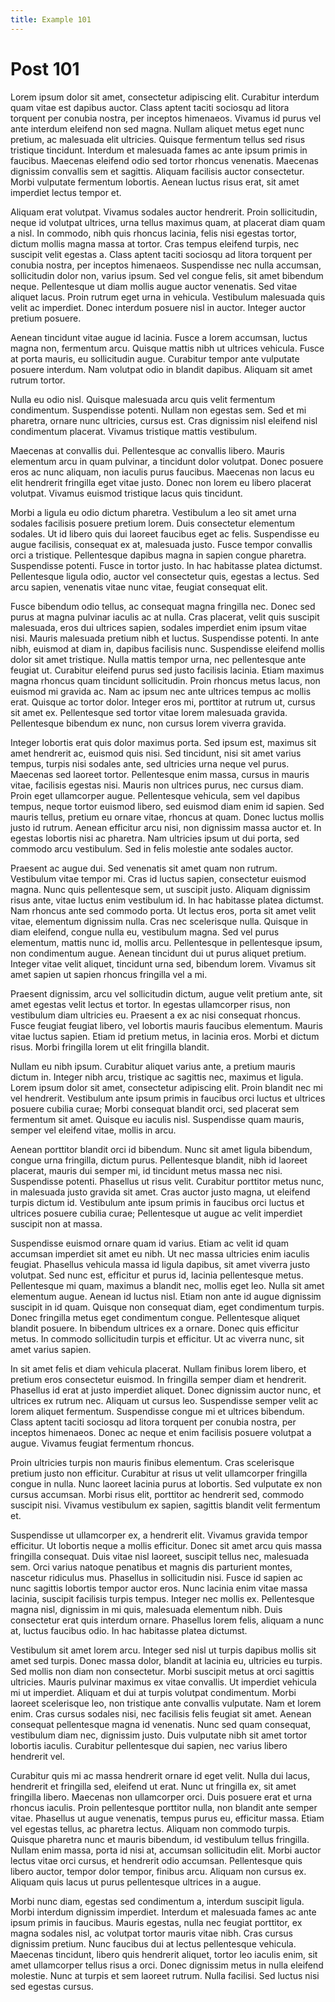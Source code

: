 ```yaml
---
title: Example 101
---
```


# Post 101

Lorem ipsum dolor sit amet, consectetur adipiscing elit. Curabitur interdum quam vitae est dapibus auctor. Class aptent taciti sociosqu ad litora torquent per conubia nostra, per inceptos himenaeos. Vivamus id purus vel ante interdum eleifend non sed magna. Nullam aliquet metus eget nunc pretium, ac malesuada elit ultricies. Quisque fermentum tellus sed risus tristique tincidunt. Interdum et malesuada fames ac ante ipsum primis in faucibus. Maecenas eleifend odio sed tortor rhoncus venenatis. Maecenas dignissim convallis sem et sagittis. Aliquam facilisis auctor consectetur. Morbi vulputate fermentum lobortis. Aenean luctus risus erat, sit amet imperdiet lectus tempor et.

Aliquam erat volutpat. Vivamus sodales auctor hendrerit. Proin sollicitudin, neque id volutpat ultrices, urna tellus maximus quam, at placerat diam quam a nisl. In commodo, nibh quis rhoncus lacinia, felis nisi egestas tortor, dictum mollis magna massa at tortor. Cras tempus eleifend turpis, nec suscipit velit egestas a. Class aptent taciti sociosqu ad litora torquent per conubia nostra, per inceptos himenaeos. Suspendisse nec nulla accumsan, sollicitudin dolor non, varius ipsum. Sed vel congue felis, sit amet bibendum neque. Pellentesque ut diam mollis augue auctor venenatis. Sed vitae aliquet lacus. Proin rutrum eget urna in vehicula. Vestibulum malesuada quis velit ac imperdiet. Donec interdum posuere nisl in auctor. Integer auctor pretium posuere.

Aenean tincidunt vitae augue id lacinia. Fusce a lorem accumsan, luctus magna non, fermentum arcu. Quisque mattis nibh ut ultrices vehicula. Fusce at porta mauris, eu sollicitudin augue. Curabitur tempor ante vulputate posuere interdum. Nam volutpat odio in blandit dapibus. Aliquam sit amet rutrum tortor.

Nulla eu odio nisl. Quisque malesuada arcu quis velit fermentum condimentum. Suspendisse potenti. Nullam non egestas sem. Sed et mi pharetra, ornare nunc ultricies, cursus est. Cras dignissim nisl eleifend nisl condimentum placerat. Vivamus tristique mattis vestibulum.

Maecenas at convallis dui. Pellentesque ac convallis libero. Mauris elementum arcu in quam pulvinar, a tincidunt dolor volutpat. Donec posuere eros ac nunc aliquam, non iaculis purus faucibus. Maecenas non lacus eu elit hendrerit fringilla eget vitae justo. Donec non lorem eu libero placerat volutpat. Vivamus euismod tristique lacus quis tincidunt.

Morbi a ligula eu odio dictum pharetra. Vestibulum a leo sit amet urna sodales facilisis posuere pretium lorem. Duis consectetur elementum sodales. Ut id libero quis dui laoreet faucibus eget ac felis. Suspendisse eu augue facilisis, consequat ex at, malesuada justo. Fusce tempor convallis orci a tristique. Pellentesque dapibus magna in sapien congue pharetra. Suspendisse potenti. Fusce in tortor justo. In hac habitasse platea dictumst. Pellentesque ligula odio, auctor vel consectetur quis, egestas a lectus. Sed arcu sapien, venenatis vitae nunc vitae, feugiat consequat elit.

Fusce bibendum odio tellus, ac consequat magna fringilla nec. Donec sed purus at magna pulvinar iaculis ac at nulla. Cras placerat, velit quis suscipit malesuada, eros dui ultrices sapien, sodales imperdiet enim ipsum vitae nisi. Mauris malesuada pretium nibh et luctus. Suspendisse potenti. In ante nibh, euismod at diam in, dapibus facilisis nunc. Suspendisse eleifend mollis dolor sit amet tristique. Nulla mattis tempor urna, nec pellentesque ante feugiat ut. Curabitur eleifend purus sed justo facilisis lacinia. Etiam maximus magna rhoncus quam tincidunt sollicitudin. Proin rhoncus metus lacus, non euismod mi gravida ac. Nam ac ipsum nec ante ultrices tempus ac mollis erat. Quisque ac tortor dolor. Integer eros mi, porttitor at rutrum ut, cursus sit amet ex. Pellentesque sed tortor vitae lorem malesuada gravida. Pellentesque bibendum ex nunc, non cursus lorem viverra gravida.

Integer lobortis erat quis dolor maximus porta. Sed ipsum est, maximus sit amet hendrerit ac, euismod quis nisi. Sed tincidunt, nisi sit amet varius tempus, turpis nisi sodales ante, sed ultricies urna neque vel purus. Maecenas sed laoreet tortor. Pellentesque enim massa, cursus in mauris vitae, facilisis egestas nisi. Mauris non ultrices purus, nec cursus diam. Proin eget ullamcorper augue. Pellentesque vehicula, sem vel dapibus tempus, neque tortor euismod libero, sed euismod diam enim id sapien. Sed mauris tellus, pretium eu ornare vitae, rhoncus at quam. Donec luctus mollis justo id rutrum. Aenean efficitur arcu nisi, non dignissim massa auctor et. In egestas lobortis nisi ac pharetra. Nam ultricies ipsum ut dui porta, sed commodo arcu vestibulum. Sed in felis molestie ante sodales auctor.

Praesent ac augue dui. Sed venenatis sit amet quam non rutrum. Vestibulum vitae tempor mi. Cras id luctus sapien, consectetur euismod magna. Nunc quis pellentesque sem, ut suscipit justo. Aliquam dignissim risus ante, vitae luctus enim vestibulum id. In hac habitasse platea dictumst. Nam rhoncus ante sed commodo porta. Ut lectus eros, porta sit amet velit vitae, elementum dignissim nulla. Cras nec scelerisque nulla. Quisque in diam eleifend, congue nulla eu, vestibulum magna. Sed vel purus elementum, mattis nunc id, mollis arcu. Pellentesque in pellentesque ipsum, non condimentum augue. Aenean tincidunt dui ut purus aliquet pretium. Integer vitae velit aliquet, tincidunt urna sed, bibendum lorem. Vivamus sit amet sapien ut sapien rhoncus fringilla vel a mi.

Praesent dignissim, arcu vel sollicitudin dictum, augue velit pretium ante, sit amet egestas velit lectus et tortor. In egestas ullamcorper risus, non vestibulum diam ultricies eu. Praesent a ex ac nisi consequat rhoncus. Fusce feugiat feugiat libero, vel lobortis mauris faucibus elementum. Mauris vitae luctus sapien. Etiam id pretium metus, in lacinia eros. Morbi et dictum risus. Morbi fringilla lorem ut elit fringilla blandit.

Nullam eu nibh ipsum. Curabitur aliquet varius ante, a pretium mauris dictum in. Integer nibh arcu, tristique ac sagittis nec, maximus et ligula. Lorem ipsum dolor sit amet, consectetur adipiscing elit. Proin blandit nec mi vel hendrerit. Vestibulum ante ipsum primis in faucibus orci luctus et ultrices posuere cubilia curae; Morbi consequat blandit orci, sed placerat sem fermentum sit amet. Quisque eu iaculis nisl. Suspendisse quam mauris, semper vel eleifend vitae, mollis in arcu.

Aenean porttitor blandit orci id bibendum. Nunc sit amet ligula bibendum, congue urna fringilla, dictum purus. Pellentesque blandit, nibh id laoreet placerat, mauris dui semper mi, id tincidunt metus massa nec nisi. Suspendisse potenti. Phasellus ut risus velit. Curabitur porttitor metus nunc, in malesuada justo gravida sit amet. Cras auctor justo magna, ut eleifend turpis dictum id. Vestibulum ante ipsum primis in faucibus orci luctus et ultrices posuere cubilia curae; Pellentesque ut augue ac velit imperdiet suscipit non at massa.

Suspendisse euismod ornare quam id varius. Etiam ac velit id quam accumsan imperdiet sit amet eu nibh. Ut nec massa ultricies enim iaculis feugiat. Phasellus vehicula massa id ligula dapibus, sit amet viverra justo volutpat. Sed nunc est, efficitur et purus id, lacinia pellentesque metus. Pellentesque mi quam, maximus a blandit nec, mollis eget leo. Nulla sit amet elementum augue. Aenean id luctus nisl. Etiam non ante id augue dignissim suscipit in id quam. Quisque non consequat diam, eget condimentum turpis. Donec fringilla metus eget condimentum congue. Pellentesque aliquet blandit posuere. In bibendum ultrices ex a ornare. Donec quis efficitur metus. In commodo sollicitudin turpis et efficitur. Ut ac viverra nunc, sit amet varius sapien.

In sit amet felis et diam vehicula placerat. Nullam finibus lorem libero, et pretium eros consectetur euismod. In fringilla semper diam et hendrerit. Phasellus id erat at justo imperdiet aliquet. Donec dignissim auctor nunc, et ultrices ex rutrum nec. Aliquam ut cursus leo. Suspendisse semper velit ac lorem aliquet fermentum. Suspendisse congue mi et ultrices bibendum. Class aptent taciti sociosqu ad litora torquent per conubia nostra, per inceptos himenaeos. Donec ac neque et enim facilisis posuere volutpat a augue. Vivamus feugiat fermentum rhoncus.

Proin ultricies turpis non mauris finibus elementum. Cras scelerisque pretium justo non efficitur. Curabitur at risus ut velit ullamcorper fringilla congue in nulla. Nunc laoreet lacinia purus at lobortis. Sed vulputate ex non cursus accumsan. Morbi risus elit, porttitor ac hendrerit sed, commodo suscipit nisi. Vivamus vestibulum ex sapien, sagittis blandit velit fermentum et.

Suspendisse ut ullamcorper ex, a hendrerit elit. Vivamus gravida tempor efficitur. Ut lobortis neque a mollis efficitur. Donec sit amet arcu quis massa fringilla consequat. Duis vitae nisl laoreet, suscipit tellus nec, malesuada sem. Orci varius natoque penatibus et magnis dis parturient montes, nascetur ridiculus mus. Phasellus in sollicitudin nisi. Fusce id sapien ac nunc sagittis lobortis tempor auctor eros. Nunc lacinia enim vitae massa lacinia, suscipit facilisis turpis tempus. Integer nec mollis ex. Pellentesque magna nisl, dignissim in mi quis, malesuada elementum nibh. Duis consectetur erat quis interdum ornare. Phasellus lorem felis, aliquam a nunc at, luctus faucibus odio. In hac habitasse platea dictumst.

Vestibulum sit amet lorem arcu. Integer sed nisl ut turpis dapibus mollis sit amet sed turpis. Donec massa dolor, blandit at lacinia eu, ultricies eu turpis. Sed mollis non diam non consectetur. Morbi suscipit metus at orci sagittis ultricies. Mauris pulvinar maximus ex vitae convallis. Ut imperdiet vehicula mi ut imperdiet. Aliquam et dui at turpis volutpat condimentum. Morbi laoreet scelerisque leo, non tristique ante convallis vulputate. Nam et lorem enim. Cras cursus sodales nisi, nec facilisis felis feugiat sit amet. Aenean consequat pellentesque magna id venenatis. Nunc sed quam consequat, vestibulum diam nec, dignissim justo. Duis vulputate nibh sit amet tortor lobortis iaculis. Curabitur pellentesque dui sapien, nec varius libero hendrerit vel.

Curabitur quis mi ac massa hendrerit ornare id eget velit. Nulla dui lacus, hendrerit et fringilla sed, eleifend ut erat. Nunc ut fringilla ex, sit amet fringilla libero. Maecenas non ullamcorper orci. Duis posuere erat et urna rhoncus iaculis. Proin pellentesque porttitor nulla, non blandit ante semper vitae. Phasellus ut augue venenatis, tempus purus eu, efficitur massa. Etiam vel egestas tellus, ac pharetra lectus. Aliquam non commodo turpis. Quisque pharetra nunc et mauris bibendum, id vestibulum tellus fringilla. Nullam enim massa, porta id nisi at, accumsan sollicitudin elit. Morbi auctor lectus vitae orci cursus, et hendrerit odio accumsan. Pellentesque quis libero auctor, tempor dolor tempor, finibus arcu. Aliquam non cursus ex. Aliquam quis lacus ut purus pellentesque ultrices in a augue.

Morbi nunc diam, egestas sed condimentum a, interdum suscipit ligula. Morbi interdum dignissim imperdiet. Interdum et malesuada fames ac ante ipsum primis in faucibus. Mauris egestas, nulla nec feugiat porttitor, ex magna sodales nisl, ac volutpat tortor mauris vitae nibh. Cras cursus dignissim pretium. Nunc faucibus dui at lectus pellentesque vehicula. Maecenas tincidunt, libero quis hendrerit aliquet, tortor leo iaculis enim, sit amet ullamcorper tellus risus a orci. Donec dignissim metus in nulla eleifend molestie. Nunc at turpis et sem laoreet rutrum. Nulla facilisi. Sed luctus nisi sed egestas cursus.
